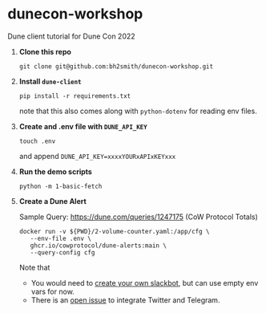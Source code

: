 # dunecon-workshop

Dune client tutorial for Dune Con 2022

1. **Clone this repo**

    ```shell
    git clone git@github.com:bh2smith/dunecon-workshop.git
    ```

2. **Install `dune-client`**

    ```shell
    pip install -r requirements.txt
    ```
   note that this also comes along with `python-dotenv` for reading env files.

3. **Create and .env file with `DUNE_API_KEY`**

    ```shell
    touch .env
    ```

   and append `DUNE_API_KEY=xxxxYOURxAPIxKEYxxx`

4. **Run the demo scripts**

    ```shell
    python -m 1-basic-fetch
    ```

5. **Create a Dune Alert**

   Sample Query: https://dune.com/queries/1247175 (CoW Protocol Totals)

   ```shell
   docker run -v ${PWD}/2-volume-counter.yaml:/app/cfg \
      --env-file .env \
      ghcr.io/cowprotocol/dune-alerts:main \
      --query-config cfg
   ```

   Note that
    - You would need to [create your own slackbot](https://api.slack.com/apps), but can use empty env vars for now.
    - There is an [open issue](https://github.com/cowprotocol/dune-alerts/issues/33) to integrate Twitter and Telegram.
